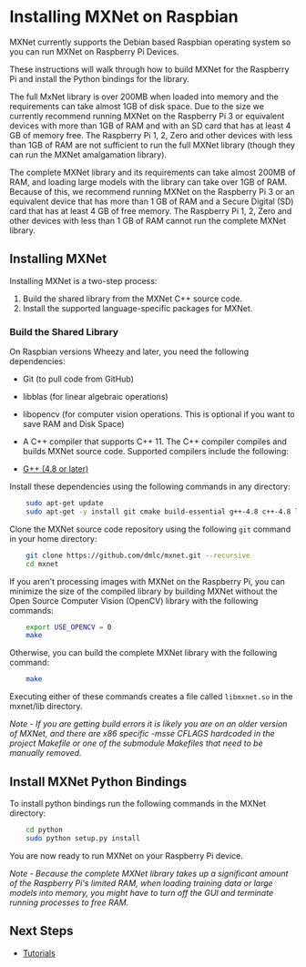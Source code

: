 # Installing MXNet on Raspbian
MXNet currently supports the Debian based Raspbian operating system so you can run MXNet on Raspberry Pi Devices.

These instructions will walk through how to build MXNet for the Raspberry Pi and install the Python bindings for the library.

The full MxNet library is over 200MB when loaded into memory and the requirements can take almost 1GB of disk space. Due to the size we currently recommend running MXNet on the Raspberry Pi 3 or equivalent devices with more than 1GB of RAM and with an SD card that has at least 4 GB of memory free. The Raspberry Pi 1, 2, Zero and other devices with less than 1GB of RAM are not sufficient to run the full MXNet library (though they can run the MXNet amalgamation library). 

The complete MXNet library and its requirements can take almost 200MB of RAM, and loading large models with the library can take over 1GB of RAM. Because of this, we recommend running MXNet on the Raspberry Pi 3 or an equivalent device that has more than 1 GB of RAM and a Secure Digital (SD) card that has at least 4 GB of free memory. The Raspberry Pi 1, 2, Zero and other devices with less than 1 GB of RAM cannot run the complete MXNet library.

## Installing MXNet

Installing MXNet is a two-step process:

1. Build the shared library from the MXNet C++ source code.
2. Install the supported language-specific packages for MXNet.

### Build the Shared Library

On Raspbian versions Wheezy and later, you need the following dependencies:

- Git (to pull code from GitHub)

- libblas (for linear algebraic operations)

- libopencv (for computer vision operations. This is optional if you want to save RAM and Disk Space)

- A C++ compiler that supports C++ 11. The C++ compiler compiles and builds MXNet source code. Supported compilers include the following:

- [G++ (4.8 or later)](https://gcc.gnu.org/gcc-4.8/)

Install these dependencies using the following commands in any directory:

```bash
    sudo apt-get update
    sudo apt-get -y install git cmake build-essential g++-4.8 c++-4.8 liblapack* libblas* libopencv*
```

Clone the MXNet source code repository using the following ```git``` command in your home directory:
```bash
    git clone https://github.com/dmlc/mxnet.git --recursive
    cd mxnet
```

If you aren't processing images with MXNet on the Raspberry Pi, you can minimize the size of the compiled library by building MXNet without the Open Source Computer Vision (OpenCV) library with the following commands:
```bash
    export USE_OPENCV = 0
    make
```

Otherwise, you can build the complete MXNet library with the following command: 
```bash
    make
```

Executing either of these commands creates a file called ```libmxnet.so``` in the mxnet/lib directory.

*Note - If you are getting build errors it is likely you are on an older version of MXNet, and there are x86 specific -msse CFLAGS hardcoded in the project Makefile or one of the submodule Makefiles that need to be manually removed.*

## Install MXNet Python Bindings

To install python bindings run the following commands in the MXNet directory:

```bash
    cd python
    sudo python setup.py install
```

You are now ready to run MXNet on your Raspberry Pi device.

*Note - Because the complete MXNet library takes up a significant amount of the Raspberry Pi's limited RAM, when loading training data or large models into memory, you might have to turn off the GUI and terminate running processes to free RAM.*

## Next Steps

* [Tutorials](http://mxnet.io/tutorials/index.html#embedded)
